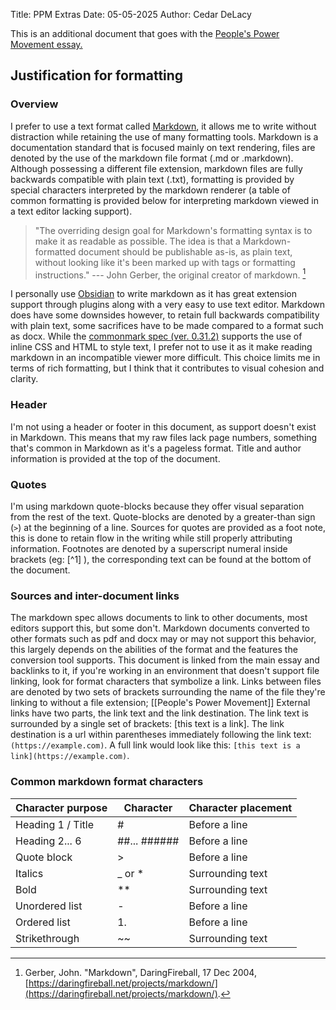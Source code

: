 Title: PPM Extras
Date: 05-05-2025
Author: Cedar DeLacy

This is an additional document that goes with the [People's Power Movement essay.](People's%20Power%20Movement.html)
## Justification for formatting
### Overview
I prefer to use a text format called [Markdown](https://en.wikipedia.org/wiki/Markdown), it allows me to write without distraction while retaining the use of many formatting tools. Markdown is a documentation standard that is focused mainly on text rendering, files are denoted by the use of the markdown file format (.md or .markdown). Although possessing a different file extension, markdown files are fully backwards compatible with plain text (.txt), formatting is provided by special characters interpreted by the markdown renderer (a table of common formatting is provided below for interpreting markdown viewed in a text editor lacking support).

> "The overriding design goal for Markdown's formatting syntax is to make it as readable as possible. The idea is that a Markdown-formatted document should be publishable as-is, as plain text, without looking like it's been marked up with tags or formatting instructions." --- John Gerber, the original creator of markdown. [^1]

I personally use [Obsidian](https://obsidian.md) to write markdown as it has great extension support through plugins along with a very easy to use text editor.
Markdown does have some downsides however, to retain full backwards compatibility with plain text, some sacrifices have to be made compared to a format such as docx. While the [commonmark spec (ver. 0.31.2)](https://spec.commonmark.org/0.31.2/) supports the use of inline CSS and HTML to style text, I prefer not to use it as it make reading markdown in an incompatible viewer more difficult. This choice limits me in terms of rich formatting, but I think that it contributes to visual cohesion and clarity.

### Header

I'm not using a header or footer in this document, as support doesn't exist in Markdown. This means that my raw files lack page numbers, something that's common in Markdown as it's a pageless format. Title and author information is provided at the top of the document.

### Quotes

I'm using markdown quote-blocks because they offer visual separation from the rest of the text. Quote-blocks are denoted by a greater-than sign (`>`) at the beginning of a line. Sources for quotes are provided as a foot note, this is done to retain flow in the writing while still properly attributing information. Footnotes are denoted by a superscript numeral inside brackets (eg: \[\^1\] ), the corresponding text can be found at the bottom of the document.

### Sources and inter-document links

The markdown spec allows documents to link to other documents, most editors support this, but some don't. Markdown documents converted to other formats such as pdf and docx may or may not support this behavior, this largely depends on the abilities of the format and the features the conversion tool supports.
This document is linked from the main essay and backlinks to it, if you're working in an environment that doesn't support file linking, look for format characters that symbolize a link.
Links between files are denoted by two sets of brackets surrounding the name of the file they're linking to without a file extension; \[\[People's Power Movement\]\]
External links have two parts, the link text and the link destination. The link text is surrounded by a single set of brackets: \[this text is a link\].
The link destination is a url within parentheses immediately following the link text: `(https://example.com)`.
A full link would look like this: `[this text is a link](https://example.com)`.

### Common markdown format characters

| Character purpose | Character      | Character placement |
|-------------------|----------------|---------------------|
| Heading 1 / Title | \#             | Before a line       |
| Heading 2... 6    | \##... \###### | Before a line       |
| Quote block       | \>             | Before a line       |
| Italics           | \_ or \*       | Surrounding text    |
| Bold              | \*\*           | Surrounding text    |
| Unordered list    | \-             | Before a line       |
| Ordered list      | 1\.            | Before a line       |
| Strikethrough     | \~\~           | Surrounding text    |

[^1]: Gerber, John. "Markdown", DaringFireball, 17 Dec 2004, [https://daringfireball.net/projects/markdown/](https://daringfireball.net/projects/markdown/).
